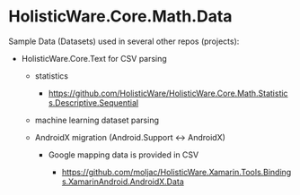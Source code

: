 # HolisticWare.Core.Math.Data

Sample Data (Datasets) used in several other repos (projects):

*   HolisticWare.Core.Text for CSV parsing

    *   statistics 

        *   https://github.com/HolisticWare/HolisticWare.Core.Math.Statistics.Descriptive.Sequential

    *   machine learning dataset parsing

    *   AndroidX migration (Android.Support <-> AndroidX)

        
        *   Google mapping data is provided in CSV

            *   https://github.com/moljac/HolisticWare.Xamarin.Tools.Bindings.XamarinAndroid.AndroidX.Data